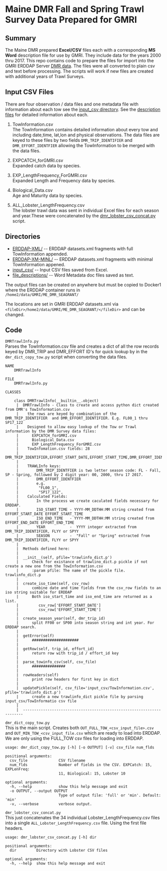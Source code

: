 # Maine DMR Fall and Spring Trawl Survey Data Prepared for GMRI

## Summary
The Maine DMR prepared  __Excel/CSV__ files each with a corresponding __MS Word__ description file for use by GMRI. They include data for the years 2000 thru 2017. This repo contains code to prepare the files for import into the GMRI ERDDAP Server [DMR data](http://docker1.gmri.org:8230/erddap/search/index.html?searchFor=DMR). The files were all converted to plain csv and text before processing. The scripts will work if new files are created with additional years of Trawl Surveys.

## Input CSV Files
There are four observation / data files and one metadata file with information about each tow see the [input_csv directory](./input_csv). See the [description files](file_descriptions) for detailed information about each.

1. TowInformation.csv  
   The TowInformation contains detailed information about every tow and including date,time, lat,lon and physical observations.
   The data files are keyed to these files by two fields `DMR_TRIP_IDENTIFIER` and `DMR_EFFORT_IDENTFIER` allowing the TowInformation to be merged with the data files.

1. EXPCATCH_forGMRI.csv  
   Expanded catch data by species.
1. EXP_LengthFrequency_ForGMRI.csv  
   Expanded Length and Frequency data by species.
1. Biological_Data.csv  
   Age and Maturity data by species.
1. ALL_Lobster_LengthFrequency.csv  
   The lobster trawl data was sent in individual Excel files for each season and year.These were concatenated by the [dmr_lobster_csv_concat.py](dmr_lobster_csv_concat.py) script.


## Directories

- [ERDDAP-XML/](./ERDDAP-XML/) -- ERDDAP datasets.xml fragments with full TowInformation appended. 
- [ERDDAP-XM-MINL/](./ERDDAP-XML-MIN/) -- ERDDAP datasets.xml fragments  with minimal TowInformation appened. 
- [input_csv/](./input_csv/)   -- Input CSV files saved from Excel.
- [file_descriptions/](./file_descriptions/)   -- Word Metadata doc files saved as text.

The output files can be created on anywhere but must be copied to Docker1 where the ERDDAP container runs in  
`/home2/data/GMRI/ME_DMR_SEAGRANT/`  

The locations are set in GMRI ERDDAP datasets.xml via `<fileDir>/home2/data/GMRI/ME_DMR_SEAGRANT/</fileDir>` and can be changed.

## Code

`DMRTrawlInfo.py`  
  Parses the TowInformation.csv file and creates a dict of all the row records keyed by DMR_TRIP and DMR_EFFORT ID's for quick lookup by in the `dmr_dict_copy_tow.py` script when converting the data files.  

```
NAME
    DMRTrawlInfo

FILE
    DMRTrawlInfo.py

CLASSES
    
    class DMRTrawlInfo(__builtin__.object)
     |  DMRTrawlInfo - Class to create and access python dict created from DMR's TowInformation.csv
     |    the rows are keyed by combination of the  DMR_TRIP_IDENTIFIER  and DMR_EFFORT_IDENTIFIER. E.g. FL00_1 thru SP17_122
     |    Designed to allow easy lookup of the Tow or Trawl information by the DMR Survey data files:
     |      EXPCATCH_forGMRI.csv
     |      Biological_Data.csv
     |      EXP_LengthFrequency_ForGMRI.csv
     |    TowInfomation.csv fields: 28
     |    DMR_TRIP_IDENTIFIER,EFFORT_START_DATE,EFFORT_START_TIME,DMR_EFFORT_IDENTIFIER,START_LATITUDE,START_LONGITUDE,END_LATITUDE,END_LONGITUDE,REGION,STRATUM,STATION_TYPE,START_DEPTH,LENGTH_TOW_TIME,EFFORT_SEQ_NO,TOW_LENGTH_NM,WATER_TEMP_C,SALINITY,END_DEPTH,SURFACE_TEMP_C,SURFACE_SALINITY,TOW_QUALITY,GEAR_CONDITION,EFFORT_END_DATE,EFFORT_END_TIME,WAVE_HEIGHT,WIND,WIND_DIRECTION,GRID_ID
     |  
     |    TRAWLInfo keys:
     |        DMR_TRIP_IDENTFIER is two letter season code: FL - Fall, SP - Spring, followed by 2 digit year: 00, 2000, thru 17 2017.
     |        DMR_EFFORT_IDENTFIER 
     |        e.g.
     |         "FL00_1", 
     |         "SP17_122", 
     |    Calculated Fields:
     |        In the process we create caculated fields necessary for ERDDAP.
     |        ISO_START_TIME - YYYY-MM_DDTHH:MM string created from EFFORT_START_DATE EFFORT_START_TIME 
     |        ISO_END_TIME   - YYYY-MM_DDTHH:MM string created from EFFORT_END_DATE EFFORT_END_TIME 
     |        YEAR           -  YYYY integer extracted from DMR_TRIP_IDENTIFIER, FLYY or SPYY
     |        SEASON         -  "Fall" or "Spring" extracted from DMR_TRIP_IDENTIFIER, FLYY or SPYY
     |  
     |  Methods defined here:
     |  
     |  __init__(self, pfile='trawlinfo_dict.p')
     |      Check for existance of trawlino_dict.p pickle if not create a new one from the TowInformation.csv
     |      :param pfile: The name of the pickle file. trawlinfo_dict.p
     |  
     |  create_iso_time(self, csv_row)
     |      combine date and time fields from the csv_row fields to an iso string suitable for ERDDAP
     |      Both iso_start_time and iso_end_time are returned as a list.
     |         csv_row['EFFORT_START_DATE']
     |         csv_row['EFFORT_START_TIME']
     |  
     |  create_season_year(self, dmr_trip_id)
     |      split FF00 or SP00 into season string and int year. For ERDDAP search.
     |  
     |  getError(self)
     |      #####################
     |  
     |  getRow(self, trip_id, effort_id)
     |      return row with trip_id / effort_id key
     |  
     |  parse_towinfo_csv(self, csv_file)
     |      ###############
     |  
     |  rowHeaders(self)
     |      print row headers for first key in dict
     |  
     |  updatePickle(self, csv_file='input_csv/TowInformation.csv', pfile='trawlinfo_dict.p')
     |      create a new trawlinfo_dict pickle file by parsing input_csv/TowInformatio csv file
     |  
     |  ----------------------------------------------------------------------
```

`dmr_dict_copy_tow.py`  
This is the main script. Creates both `OUT_FULL_TOW_<csv_input_file>.csv` and `OUT_MIN_TOW_<csv_input_file.csv` which are ready to load into ERDDAP. We are only using the FULL_TOW csv files for loading into ERDDAP.

```
usage: dmr_dict_copy_tow.py [-h] [-o OUTPUT] [-v] csv_file num_flds

positional arguments:
  csv_file              CSV filename
  num_flds              Number of fields in the CSV. EXPCatch: 15, EXPLenFreq:
                        11, Biological: 15, Lobster 10

optional arguments:
  -h, --help            show this help message and exit
  -o OUTPUT, --output OUTPUT
                        Type of output file: 'full' or 'min'. Default: 'min'
  -v, --verbose         verbose output.
```

`dmr_lobster_csv_concat.py`  
This just concatenates the 34 individual Lobster_LengthFrequency.csv files into a single `ALL_Lobster_LengthFrequency.csv` file. Using the first file headers.

```
usage: dmr_lobster_csv_concat.py [-h] dir

positional arguments:
  dir         Directory with Lobster CSV files

optional arguments:
  -h, --help  show this help message and exit
```
